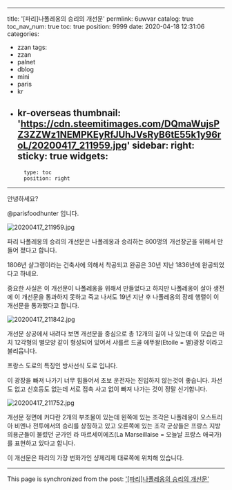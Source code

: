 
---
title: '[파리]나폴레옹의 승리의 개선문'
permlink: 6uwvar
catalog: true
toc_nav_num: true
toc: true
position: 9999
date: 2020-04-18 12:31:06
categories:
- zzan
tags:
- zzan
- palnet
- dblog
- mini
- paris
- kr
- kr-overseas
thumbnail: 'https://cdn.steemitimages.com/DQmaWujsPZ3ZZWz1NEMPKEyRfJUhJVsRyB6tE55k1y96roL/20200417_211959.jpg'
sidebar:
    right:
        sticky: true
widgets:
    -
        type: toc
        position: right
---


안녕하세요?

@parisfoodhunter 입니다. 


![20200417_211959.jpg](https://cdn.steemitimages.com/DQmaWujsPZ3ZZWz1NEMPKEyRfJUhJVsRyB6tE55k1y96roL/20200417_211959.jpg)

파리 나폴레옹의 승리의 개선문은 나폴레옹과 승리하는 800명의 개선장군을 위해서 만들어 졌다고 합니다. 

1806년 샬그랭이라는 건축사에 의해서 착공되고 완공은 30년 지난 1836년에 완공되었다고 하네요.

중요한 사실은 이 개선문이 나폴레옹을 위해서 만들었다고 하지만 나폴레옹이 살아 생전에 이 개선문을 통과하지 못하고 죽고 나서도 19년 지난 후 나폴레옹의 장례 행렬이 이 개선문을 통과했다고 합니다.


![20200417_211842.jpg](https://cdn.steemitimages.com/DQmS75kwJc7BnRQ4c7U5T2VyJxtJpBtoUR6aY4UyZuVGziU/20200417_211842.jpg)

개선문 상공에서 내려다 보면 개선문을 중심으로 총 12개의 길이 나 있는데 이 모습은 마치 12각형의 별모양 같이 형성되어 있어서 샤를르 드골 에뚜왈(Etoile = 별)광장 이라고 불리웁니다.

프랑스 도로의 특징인 방사선식 도로 입니다.

이 광장을 빠져 나가기 너무 힘들어서 초보 운전자는 진입하지 않는것이 좋습니다.  차선도 없고 신호등도 없는데 서로 접촉 사고 없이 빠져 나가는 것이 정말 신기합니다.


![20200417_211752.jpg](https://cdn.steemitimages.com/DQmZEpbMRuq5junkFp2dpSxA3955dmXYgbTHzLPH8zWJraX/20200417_211752.jpg)

개선문 정면에 커다란 2개의 부조물이 있는데 왼쪽에 있는 조각은 나폴레옹이 오스트리아 비엔나 전투에서의 승리를 상징하고 있고 오른쪽에 있는 조각 군상들은 프랑스 지방 의용군들이 불렀던 군가인 라 마르세이에즈(La Marseillaise = 오늘날 프랑스 애국가)를 표현하고 있다고 합니다. 

이 개선문은 파리의 가장 번화가인 샹제리제 대로쪽에 위치해 있습니다.

- - -

This page is synchronized from the post: ['[파리]나폴레옹의 승리의 개선문'](https://steemit.com/@parisfoodhunter/6uwvar)
